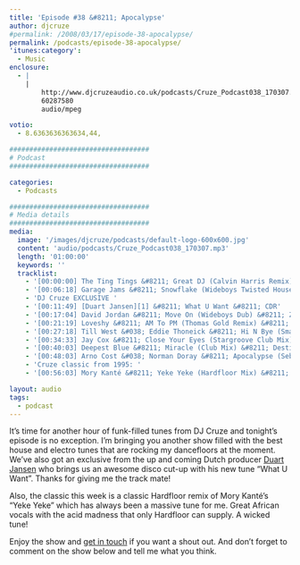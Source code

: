 ```yaml
---
title: 'Episode #38 &#8211; Apocalypse'
author: djcruze
#permalink: /2008/03/17/episode-38-apocalypse/
permalink: /podcasts/episode-38-apocalypse/
'itunes:category':
  - Music
enclosure:
  - |
    |
        http://www.djcruzeaudio.co.uk/podcasts/Cruze_Podcast038_170307.mp3
        60287580
        audio/mpeg

votio:
  - 8.6363636363634,44,

###################################
# Podcast
###################################

categories:
  - Podcasts

###################################
# Media details
###################################
media:
  image: '/images/djcruze/podcasts/default-logo-600x600.jpg'
  content: 'audio/podcasts/Cruze_Podcast038_170307.mp3'
  length: '01:00:00'
  keywords: ''
  tracklist:
    - '[00:00:00] The Ting Tings &#8211; Great DJ (Calvin Harris Remix) &#8211; Columbia'
    - '[00:06:18] Garage Jams &#8211; Snowflake (Wideboys Twisted House Dub) &#8211; Gusto'
    - 'DJ Cruze EXCLUSIVE '
    - '[00:11:49] [Duart Jansen][1] &#8211; What U Want &#8211; CDR'
    - '[00:17:04] David Jordan &#8211; Move On (Wideboys Dub) &#8211; ZTT'
    - '[00:21:19] Loveshy &#8211; AM To PM (Thomas Gold Remix) &#8211; AATW'
    - '[00:27:18] Till West &#038; Eddie Thoneick &#8211; Hi N Bye (Smax &#038; Gold Remix) &#8211; Phunkwerk'
    - '[00:34:33] Jay Cox &#8211; Close Your Eyes (Stargroove Club Mix) &#8211; M-Trax'
    - '[00:40:03] Deepest Blue &#8211; Miracle (Club Mix) &#8211; Destined Records'
    - '[00:48:03] Arno Cost &#038; Norman Doray &#8211; Apocalypse (Sebastian Leger Remix) &#8211; CR2 Records'
    - 'Cruze classic from 1995: '
    - '[00:56:03] Mory Kanté &#8211; Yeke Yeke (Hardfloor Mix) &#8211; Ffrreedom'

layout: audio
tags:
  - podcast
---
```


It&#8217;s time for another hour of funk-filled tunes from DJ Cruze and tonight&#8217;s episode is no exception. I&#8217;m bringing you another show filled with the best house and electro tunes that are rocking my dancefloors at the moment. We&#8217;ve also got an exclusive from the up and coming Dutch producer [Duart Jansen][1] who brings us an awesome disco cut-up with his new tune &#8220;What U Want&#8221;. Thanks for giving me the track mate!

Also, the classic this week is a classic Hardfloor remix of Mory Kanté&#8217;s &#8220;Yeke Yeke&#8221; which has always been a massive tune for me. Great African vocals with the acid madness that only Hardfloor can supply. A wicked tune!

Enjoy the show and [get in touch][2] if you want a shout out. And don&#8217;t forget to comment on the show below and tell me what you think.

[1]: http://www.myspace.com/duartjansen
[2]: /contact
[3]: http://www.djcruze.co.uk/cms/wp-content/DownloadButton.gif
[4]: http://www.djcruzeaudio.co.uk/podcasts/Cruze_Podcast038_170307.mp3
